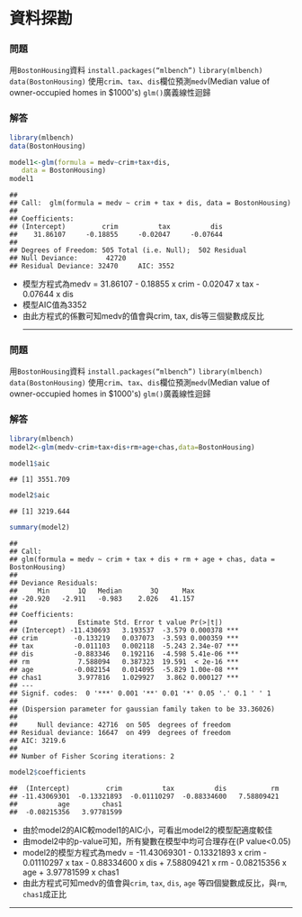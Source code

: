 資料探勘
================

### 問題

用`BostonHousing`資料 `install.packages(“mlbench”)` `library(mlbench)` `data(BostonHousing)` 使用`crim`、`tax`、`dis`欄位預測`medv`(Median value of owner-occupied homes in $1000's) `glm()`廣義線性迴歸

### 解答

``` r
library(mlbench)
data(BostonHousing)

model1<-glm(formula = medv~crim+tax+dis,
   data = BostonHousing)
model1
```

    ## 
    ## Call:  glm(formula = medv ~ crim + tax + dis, data = BostonHousing)
    ## 
    ## Coefficients:
    ## (Intercept)         crim          tax          dis  
    ##    31.86107     -0.18855     -0.02047     -0.07644  
    ## 
    ## Degrees of Freedom: 505 Total (i.e. Null);  502 Residual
    ## Null Deviance:       42720 
    ## Residual Deviance: 32470     AIC: 3552

-   模型方程式為medv = 31.86107 - 0.18855 x crim - 0.02047 x tax - 0.07644 x dis
-   模型AIC值為3352
-   由此方程式的係數可知medv的值會與crim, tax, dis等三個變數成反比
    <hr>

### 問題

用`BostonHousing`資料 `install.packages(“mlbench”)` `library(mlbench)` `data(BostonHousing)` 使用`crim`、`tax`、`dis`欄位預測`medv`(Median value of owner-occupied homes in $1000's) `glm()`廣義線性迴歸

### 解答

``` r
library(mlbench)
model2<-glm(medv~crim+tax+dis+rm+age+chas,data=BostonHousing)

model1$aic
```

    ## [1] 3551.709

``` r
model2$aic
```

    ## [1] 3219.644

``` r
summary(model2)
```

    ## 
    ## Call:
    ## glm(formula = medv ~ crim + tax + dis + rm + age + chas, data = BostonHousing)
    ## 
    ## Deviance Residuals: 
    ##     Min       1Q   Median       3Q      Max  
    ## -20.920   -2.911   -0.983    2.026   41.157  
    ## 
    ## Coefficients:
    ##               Estimate Std. Error t value Pr(>|t|)    
    ## (Intercept) -11.430693   3.193537  -3.579 0.000378 ***
    ## crim         -0.133219   0.037073  -3.593 0.000359 ***
    ## tax          -0.011103   0.002118  -5.243 2.34e-07 ***
    ## dis          -0.883346   0.192116  -4.598 5.41e-06 ***
    ## rm            7.588094   0.387323  19.591  < 2e-16 ***
    ## age          -0.082154   0.014095  -5.829 1.00e-08 ***
    ## chas1         3.977816   1.029927   3.862 0.000127 ***
    ## ---
    ## Signif. codes:  0 '***' 0.001 '**' 0.01 '*' 0.05 '.' 0.1 ' ' 1
    ## 
    ## (Dispersion parameter for gaussian family taken to be 33.36026)
    ## 
    ##     Null deviance: 42716  on 505  degrees of freedom
    ## Residual deviance: 16647  on 499  degrees of freedom
    ## AIC: 3219.6
    ## 
    ## Number of Fisher Scoring iterations: 2

``` r
model2$coefficients
```

    ##  (Intercept)         crim          tax          dis           rm 
    ## -11.43069301  -0.13321893  -0.01110297  -0.88334600   7.58809421 
    ##          age        chas1 
    ##  -0.08215356   3.97781599

-   由於model2的AIC較model1的AIC小，可看出model2的模型配適度較佳
-   由model2中的p-value可知，所有變數在模型中均可合理存在(P value&lt;0.05)
-   model2的模型方程式為medv = -11.43069301 - 0.13321893 x crim - 0.01110297 x tax - 0.88334600 x dis + 7.58809421 x rm - 0.08215356 x age + 3.97781599 x chas1
-   由此方程式可知medv的值會與`crim`, `tax`, `dis`, `age` 等四個變數成反比，與`rm`, `chas1`成正比

<hr>
